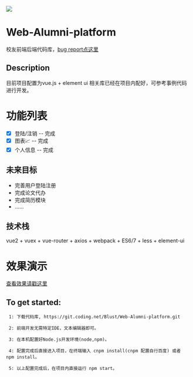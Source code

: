 ![](https://coding.net/u/Blust/p/Web-Alumni-platform/git/raw/master/logo.png)
# Web-Alumni-platform

校友前端后端代码库，[bug report点这里](https://coding.net/u/Blust/p/Web-Alumni-platform/topic/tag/6051414)

## Description
目前项目配置为vue.js + element ui
相关库已经在项目内配好，可参考事例代码进行开发。

# 功能列表

- [x] 登陆/注销 -- 完成 
- [x] 图表📈 -- 完成
- [x] 个人信息 -- 完成

## 未来目标

* 完善用户登陆注册
* 完成论文代办
* 完成简历模块
* ......


## 技术栈

vue2 + vuex + vue-router + axios + webpack + ES6/7 + less + element-ui


# 效果演示

[查看效果请戳这里](http://47.94.229.48/)

##  To get started:

     1: 下载代码库, https://git.coding.net/Blust/Web-Alumni-platform.git
     
     2: 前端开发无需特定IDE，文本编辑器即可。
     
     3: 在本机配置好Node.js开发环境(node,npm)。
     
     4: 配置完成后直接进入项目，在终端输入 cnpm install(cnpm 配置自行百度) 或者 npm install。
     
     5: 以上配置完成后，在项目内直接运行 npm start。
